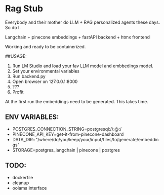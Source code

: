 # Rag Stub

Everybody and their mother do LLM + RAG personalized agents these days. So do I.

Langchain + pinecone embeddings + fastAPI backend + htmx frontend


Working and ready to be containerized. 

##USAGE:

1. Run LM Studio and load  your fav LLM model and embbedings model.
2. Set your environmental variables
3. Run  backend.py
4. Open browser on 127.0.0.1:8000
5. ???
6. Profit

At the first run the embeddings need to be generated. This takes time. 


## ENV VARIABLES:

 - POSTGRES_CONNECTION_STRING=postgresql://<name>:<pass>@<ip>:<port>/<db>
 - PINECONE_API_KEY=get-it-from-pinecone-dashboard
 - DATA_DIR="/where/do/you/keep/your/input/files/to/generate/embeddings"
 - STORAGE=postgres_langchain | pinecone  |  postgres

## TODO:
 - dockerfile
 - cleanup
 - oolama interface
 
 
